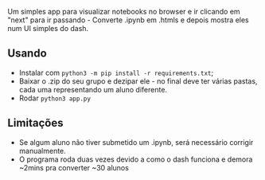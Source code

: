 Um simples app para visualizar notebooks no browser e ir clicando em "next" para ir passando - Converte .ipynb em .htmls e depois mostra eles num UI simples do dash.

## Usando

- Instalar com `python3 -m pip install -r requirements.txt`;
- Baixar o .zip do seu grupo e dezipar ele - no final deve ter várias pastas, cada uma representando um aluno diferente.
- Rodar `python3 app.py`

## Limitações

- Se algum aluno não tiver submetido um .ipynb, será necessário corrigir manualmente.
- O programa roda duas vezes devido a como o dash funciona e demora ~2mins pra converter ~30 alunos


